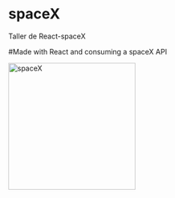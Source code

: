 # spaceX
Taller de React-spaceX

#Made with React and consuming a spaceX API

<img width="253" alt="spaceX" src="https://user-images.githubusercontent.com/90288287/165407539-41a1d727-86c3-476d-a876-00148a3c21bf.png">
